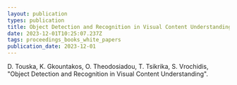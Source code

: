 ```yaml
---
layout: publication
types: publication
title: Object Detection and Recognition in Visual Content Understanding
date: 2023-12-01T10:25:07.237Z
tags: proceedings_books_white_papers
publication_date: 2023-12-01
---
```

<!--StartFragment-->

D. Touska, K. Gkountakos, O. Theodosiadou, T. Tsikrika, S. Vrochidis, "Object Detection and Recognition in Visual Content Understanding".

<!--EndFragment-->
